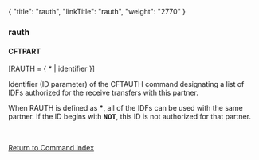 {
    "title": "rauth",
    "linkTitle": "rauth",
    "weight": "2770"
}<span id="rauth"></span>

### <span class="mc-variable System.Title variable">rauth</span>

#### CFTPART

\[RAUTH = { \* | identifier }\]

Identifier (ID parameter) of the CFTAUTH command designating a list
of IDFs authorized for the receive transfers with this partner.

When RAUTH is defined as <span style="font-weight: bold;">\*</span>,
all of the IDFs can be used with the same partner. If the ID begins with
<span style="font-family: 'Courier New', monospace;font-weight: bold;">NOT</span>,
this ID is not authorized for that partner.

 

[Return to Command index](../../)

